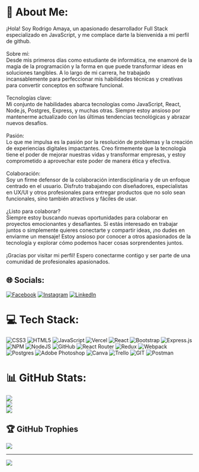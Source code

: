 # 💫 About Me:
¡Hola! Soy Rodrigo Amaya, un apasionado desarrollador Full Stack especializado en JavaScript, y me complace darte la bienvenida a mi perfil de github.<br><br>Sobre mí:<br>Desde mis primeros días como estudiante de informática, me enamoré de la magia de la programación y la forma en que puede transformar ideas en soluciones tangibles. A lo largo de mi carrera, he trabajado incansablemente para perfeccionar mis habilidades técnicas y creativas para convertir conceptos en software funcional.<br><br>Tecnologías clave:<br>Mi conjunto de habilidades abarca tecnologías como JavaScript, React, Node.js, Postgres, Express, y muchas otras. Siempre estoy ansioso por mantenerme actualizado con las últimas tendencias tecnológicas y abrazar nuevos desafíos.<br><br>Pasión:<br>Lo que me impulsa es la pasión por la resolución de problemas y la creación de experiencias digitales impactantes. Creo firmemente que la tecnología tiene el poder de mejorar nuestras vidas y transformar empresas, y estoy comprometido a aprovechar este poder de manera ética y efectiva.<br><br>Colaboración:<br>Soy un firme defensor de la colaboración interdisciplinaria y de un enfoque centrado en el usuario. Disfruto trabajando con diseñadores, especialistas en UX/UI y otros profesionales para entregar productos que no solo sean funcionales, sino también atractivos y fáciles de usar.<br><br>¿Listo para colaborar?<br>Siempre estoy buscando nuevas oportunidades para colaborar en proyectos emocionantes y desafiantes. Si estás interesado en trabajar juntos o simplemente quieres conectarte y compartir ideas, ¡no dudes en enviarme un mensaje! Estoy ansioso por conocer a otros apasionados de la tecnología y explorar cómo podemos hacer cosas sorprendentes juntos.<br><br>¡Gracias por visitar mi perfil! Espero conectarme contigo y ser parte de una comunidad de profesionales apasionados.


## 🌐 Socials:
[![Facebook](https://img.shields.io/badge/Facebook-%231877F2.svg?logo=Facebook&logoColor=white)](https://facebook.com/rodrigoamaya) [![Instagram](https://img.shields.io/badge/Instagram-%23E4405F.svg?logo=Instagram&logoColor=white)](https://www.instagram.com/rodri_amaya7/) [![LinkedIn](https://img.shields.io/badge/LinkedIn-%230077B5.svg?logo=linkedin&logoColor=white)](www.linkedin.com/in/rodrigo-amaya-9a04161b5) 

# 💻 Tech Stack:
![CSS3](https://img.shields.io/badge/css3-%231572B6.svg?style=for-the-badge&logo=css3&logoColor=white) ![HTML5](https://img.shields.io/badge/html5-%23E34F26.svg?style=for-the-badge&logo=html5&logoColor=white) ![JavaScript](https://img.shields.io/badge/javascript-%23323330.svg?style=for-the-badge&logo=javascript&logoColor=%23F7DF1E) ![Vercel](https://img.shields.io/badge/vercel-%23000000.svg?style=for-the-badge&logo=vercel&logoColor=white) ![React](https://img.shields.io/badge/react-%2320232a.svg?style=for-the-badge&logo=react&logoColor=%2361DAFB) ![Bootstrap](https://img.shields.io/badge/bootstrap-%23563D7C.svg?style=for-the-badge&logo=bootstrap&logoColor=white) ![Express.js](https://img.shields.io/badge/express.js-%23404d59.svg?style=for-the-badge&logo=express&logoColor=%2361DAFB) ![NPM](https://img.shields.io/badge/NPM-%23000000.svg?style=for-the-badge&logo=npm&logoColor=white) ![NodeJS](https://img.shields.io/badge/node.js-6DA55F?style=for-the-badge&logo=node.js&logoColor=white) ![GitHub](https://img.shields.io/badge/GitHub-%23121011.svg?style=for-the-badge&logo=github&logoColor=white) ![React Router](https://img.shields.io/badge/React_Router-CA4245?style=for-the-badge&logo=react-router&logoColor=white) ![Redux](https://img.shields.io/badge/redux-%23593d88.svg?style=for-the-badge&logo=redux&logoColor=white) ![Webpack](https://img.shields.io/badge/webpack-%238DD6F9.svg?style=for-the-badge&logo=webpack&logoColor=black) ![Postgres](https://img.shields.io/badge/postgres-%23316192.svg?style=for-the-badge&logo=postgresql&logoColor=white) ![Adobe Photoshop](https://img.shields.io/badge/adobephotoshop-%2331A8FF.svg?style=for-the-badge&logo=adobephotoshop&logoColor=white) ![Canva](https://img.shields.io/badge/Canva-%2300C4CC.svg?style=for-the-badge&logo=Canva&logoColor=white) ![Trello](https://img.shields.io/badge/Trello-%23026AA7.svg?style=for-the-badge&logo=Trello&logoColor=white) ![GIT](https://img.shields.io/badge/Git-fc6d26?style=for-the-badge&logo=git&logoColor=white) ![Postman](https://img.shields.io/badge/Postman-FF6C37?style=for-the-badge&logo=postman&logoColor=white)
# 📊 GitHub Stats:
![](https://github-readme-stats.vercel.app/api?username=rodri154321&theme=vue-dark&hide_border=false&include_all_commits=true&count_private=true)<br/>
![](https://github-readme-streak-stats.herokuapp.com/?user=rodri154321&theme=vue-dark&hide_border=false)<br/>
![](https://github-readme-stats.vercel.app/api/top-langs/?username=rodri154321&theme=vue-dark&hide_border=false&include_all_commits=true&count_private=true&layout=compact)

## 🏆 GitHub Trophies
![](https://github-profile-trophy.vercel.app/?username=rodri154321&theme=radical&no-frame=false&no-bg=true&margin-w=4)

---
[![](https://visitcount.itsvg.in/api?id=rodri154321&icon=0&color=0)](https://visitcount.itsvg.in)

<!-- Proudly created with GPRM ( https://gprm.itsvg.in ) -->
